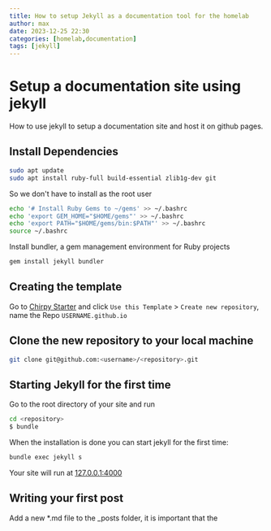 ```yaml
---
title: How to setup Jekyll as a documentation tool for the homelab
author: max
date: 2023-12-25 22:30
categories: [homelab,documentation]
tags: [jekyll]
---
```


# Setup a documentation site using jekyll
How to use jekyll to setup a documentation site and host it on github pages.

## Install Dependencies
```bash
sudo apt update
sudo apt install ruby-full build-essential zlib1g-dev git
```
So we don't have to install as the root user 
```bash
echo '# Install Ruby Gems to ~/gems' >> ~/.bashrc
echo 'export GEM_HOME="$HOME/gems"' >> ~/.bashrc
echo 'export PATH="$HOME/gems/bin:$PATH"' >> ~/.bashrc
source ~/.bashrc
```

Install bundler, a gem management environment for Ruby projects

```bash
gem install jekyll bundler
```

## Creating the template
Go to [Chirpy Starter](https://github.com/cotes2020/chirpy-starter) and click `Use this Template` > `Create new repository`, name the Repo `USERNAME.github.io`

## Clone the new repository to your local machine
```bash
git clone git@github.com:<username>/<repository>.git
```

## Starting Jekyll for the first time
Go to the root directory of your site and run 

```bash
cd <repository>
$ bundle
```

When the installation is done you can start jekyll for the first time:

```bash
bundle exec jekyll s
```

Your site will run at [127.0.0.1:4000](127.0.0.1:4000)

## Writing your first post
Add a new *.md file to the _posts folder, it is important that the 